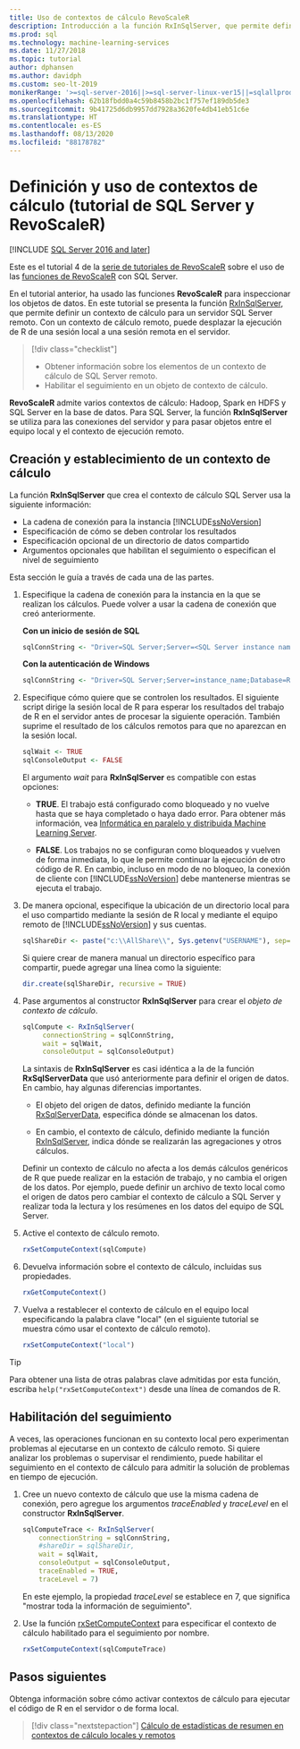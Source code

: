 ```yaml
---
title: Uso de contextos de cálculo RevoScaleR
description: Introducción a la función RxInSqlServer, que permite definir un contexto de cálculo para un SQL Server remoto.
ms.prod: sql
ms.technology: machine-learning-services
ms.date: 11/27/2018
ms.topic: tutorial
author: dphansen
ms.author: davidph
ms.custom: seo-lt-2019
monikerRange: '>=sql-server-2016||>=sql-server-linux-ver15||=sqlallproducts-allversions'
ms.openlocfilehash: 62b18fbdd0a4c59b8458b2bc1f757ef189db5de3
ms.sourcegitcommit: 9b41725d6db9957dd7928a3620fe4db41eb51c6e
ms.translationtype: HT
ms.contentlocale: es-ES
ms.lasthandoff: 08/13/2020
ms.locfileid: "88178782"
---
```

# <a name="define-and-use-compute-contexts-sql-server-and-revoscaler-tutorial"></a>Definición y uso de contextos de cálculo (tutorial de SQL Server y RevoScaleR)
[!INCLUDE [SQL Server 2016 and later](../../includes/applies-to-version/sqlserver2016.md)]

Este es el tutorial 4 de la [serie de tutoriales de RevoScaleR](deepdive-data-science-deep-dive-using-the-revoscaler-packages.md) sobre el uso de las [funciones de RevoScaleR](https://docs.microsoft.com/machine-learning-server/r-reference/revoscaler/revoscaler) con SQL Server.

En el tutorial anterior, ha usado las funciones **RevoScaleR** para inspeccionar los objetos de datos. En este tutorial se presenta la función [RxInSqlServer](https://docs.microsoft.com/machine-learning-server/r-reference/revoscaler/rxinsqlserver), que permite definir un contexto de cálculo para un servidor SQL Server remoto. Con un contexto de cálculo remoto, puede desplazar la ejecución de R de una sesión local a una sesión remota en el servidor. 

> [!div class="checklist"]
> * Obtener información sobre los elementos de un contexto de cálculo de SQL Server remoto.
> * Habilitar el seguimiento en un objeto de contexto de cálculo.

**RevoScaleR** admite varios contextos de cálculo: Hadoop, Spark en HDFS y SQL Server en la base de datos. Para SQL Server, la función **RxInSqlServer** se utiliza para las conexiones del servidor y para pasar objetos entre el equipo local y el contexto de ejecución remoto.

## <a name="create-and-set-a-compute-context"></a>Creación y establecimiento de un contexto de cálculo

La función **RxInSqlServer** que crea el contexto de cálculo SQL Server usa la siguiente información:

+ La cadena de conexión para la instancia [!INCLUDE[ssNoVersion](../../includes/ssnoversion-md.md)]
+ Especificación de cómo se deben controlar los resultados
+ Especificación opcional de un directorio de datos compartido
+ Argumentos opcionales que habilitan el seguimiento o especifican el nivel de seguimiento

Esta sección le guía a través de cada una de las partes.

1. Especifique la cadena de conexión para la instancia en la que se realizan los cálculos. Puede volver a usar la cadena de conexión que creó anteriormente.

    **Con un inicio de sesión de SQL**

    ```R
    sqlConnString <- "Driver=SQL Server;Server=<SQL Server instance name>; Database=<database name>;Uid=<SQL user nme>;Pwd=<password>"
      ```

    **Con la autenticación de Windows**

    ```R
    sqlConnString <- "Driver=SQL Server;Server=instance_name;Database=RevoDeepDive;Trusted_Connection=True"
    ```
    
2. Especifique cómo quiere que se controlen los resultados. El siguiente script dirige la sesión local de R para esperar los resultados del trabajo de R en el servidor antes de procesar la siguiente operación. También suprime el resultado de los cálculos remotos para que no aparezcan en la sesión local.
  
    ```R
    sqlWait <- TRUE
    sqlConsoleOutput <- FALSE
    ```
  
    El argumento *wait* para **RxInSqlServer** es compatible con estas opciones:
  
    -   **TRUE**. El trabajo está configurado como bloqueado y no vuelve hasta que se haya completado o haya dado error.  Para obtener más información, vea [Informática en paralelo y distribuida Machine Learning Server](https://docs.microsoft.com/machine-learning-server/r/how-to-revoscaler-distributed-computing).
  
    -   **FALSE**. Los trabajos no se configuran como bloqueados y vuelven de forma inmediata, lo que le permite continuar la ejecución de otro código de R. En cambio, incluso en modo de no bloqueo, la conexión de cliente con [!INCLUDE[ssNoVersion](../../includes/ssnoversion-md.md)] debe mantenerse mientras se ejecuta el trabajo.

3. De manera opcional, especifique la ubicación de un directorio local para el uso compartido mediante la sesión de R local y mediante el equipo remoto de [!INCLUDE[ssNoVersion](../../includes/ssnoversion-md.md)] y sus cuentas.

    ```R
    sqlShareDir <- paste("c:\\AllShare\\", Sys.getenv("USERNAME"), sep="")
    ```
    
   Si quiere crear de manera manual un directorio específico para compartir, puede agregar una línea como la siguiente:

    ```R
    dir.create(sqlShareDir, recursive = TRUE)
    ```

4. Pase argumentos al constructor **RxInSqlServer** para crear el *objeto de contexto de cálculo*.

    ```R
    sqlCompute <- RxInSqlServer(  
         connectionString = sqlConnString,
         wait = sqlWait,
         consoleOutput = sqlConsoleOutput)
    ```
    
    La sintaxis de **RxInSqlServer** es casi idéntica a la de la función **RxSqlServerData** que usó anteriormente para definir el origen de datos. En cambio, hay algunas diferencias importantes.
      
    - El objeto del origen de datos, definido mediante la función [RxSqlServerData](https://docs.microsoft.com/machine-learning-server/r-reference/revoscaler/rxsqlserverdata), especifica dónde se almacenan los datos.
    
    - En cambio, el contexto de cálculo, definido mediante la función [RxInSqlServer](https://docs.microsoft.com/machine-learning-server/r-reference/revoscaler/rxinsqlserver), indica dónde se realizarán las agregaciones y otros cálculos.
    
    Definir un contexto de cálculo no afecta a los demás cálculos genéricos de R que puede realizar en la estación de trabajo, y no cambia el origen de los datos. Por ejemplo, puede definir un archivo de texto local como el origen de datos pero cambiar el contexto de cálculo a SQL Server y realizar toda la lectura y los resúmenes en los datos del equipo de SQL Server.

5. Active el contexto de cálculo remoto.

    ```R
    rxSetComputeContext(sqlCompute)
    ```

6. Devuelva información sobre el contexto de cálculo, incluidas sus propiedades.

    ```R
    rxGetComputeContext()
    ```

7. Vuelva a restablecer el contexto de cálculo en el equipo local especificando la palabra clave "local" (en el siguiente tutorial se muestra cómo usar el contexto de cálculo remoto).

    ```R
    rxSetComputeContext("local")
    ```

> [!Tip]
> Para obtener una lista de otras palabras clave admitidas por esta función, escriba `help("rxSetComputeContext")` desde una línea de comandos de R.

## <a name="enable-tracing"></a>Habilitación del seguimiento

A veces, las operaciones funcionan en su contexto local pero experimentan problemas al ejecutarse en un contexto de cálculo remoto. Si quiere analizar los problemas o supervisar el rendimiento, puede habilitar el seguimiento en el contexto de cálculo para admitir la solución de problemas en tiempo de ejecución.

1. Cree un nuevo contexto de cálculo que use la misma cadena de conexión, pero agregue los argumentos *traceEnabled* y *traceLevel* en el constructor **RxInSqlServer**.

    ```R
    sqlComputeTrace <- RxInSqlServer(
        connectionString = sqlConnString,
        #shareDir = sqlShareDir,
        wait = sqlWait,
        consoleOutput = sqlConsoleOutput,
        traceEnabled = TRUE,
        traceLevel = 7)
    ```
  
   En este ejemplo, la propiedad *traceLevel* se establece en 7, que significa "mostrar toda la información de seguimiento".

2. Use la función [rxSetComputeContext](https://docs.microsoft.com/machine-learning-server/r-reference/revoscaler/rxsetcomputecontext) para especificar el contexto de cálculo habilitado para el seguimiento por nombre.

    ```R
    rxSetComputeContext(sqlComputeTrace)
    ```

## <a name="next-steps"></a>Pasos siguientes

Obtenga información sobre cómo activar contextos de cálculo para ejecutar el código de R en el servidor o de forma local.

> [!div class="nextstepaction"]
> [Cálculo de estadísticas de resumen en contextos de cálculo locales y remotos](../../machine-learning/tutorials/deepdive-create-and-run-r-scripts.md)